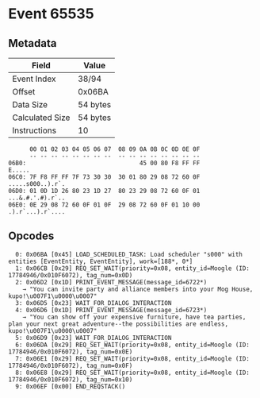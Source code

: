 # Event 65535

## Metadata

| Field           | Value    |
|-----------------|----------|
| Event Index     | 38/94    |
| Offset          | 0x06BA   |
| Data Size       | 54 bytes |
| Calculated Size | 54 bytes |
| Instructions    | 10       |

```
      00 01 02 03 04 05 06 07  08 09 0A 0B 0C 0D 0E 0F
      -- -- -- -- -- -- -- --  -- -- -- -- -- -- -- --
06B0:                                45 00 80 F8 FF FF            E.....
06C0: 7F F8 FF FF 7F 73 30 30  30 01 80 29 08 72 60 0F  .....s000..).r`.
06D0: 01 0D 1D 26 80 23 1D 27  80 23 29 08 72 60 0F 01  ...&.#.'.#).r`..
06E0: 0E 29 08 72 60 0F 01 0F  29 08 72 60 0F 01 10 00  .).r`...).r`....
```

## Opcodes

```
  0: 0x06BA [0x45] LOAD_SCHEDULED_TASK: Load scheduler "s000" with entities [EventEntity, EventEntity], work=[188*, 0*]
  1: 0x06CB [0x29] REQ_SET_WAIT(priority=0x08, entity_id=Moogle (ID: 17784946/0x010F6072), tag_num=0x0D)
  2: 0x06D2 [0x1D] PRINT_EVENT_MESSAGE(message_id=6722*)
    → "You can invite party and alliance members into your Mog House, kupo!\u007F1\u0000\u0007"
  3: 0x06D5 [0x23] WAIT_FOR_DIALOG_INTERACTION
  4: 0x06D6 [0x1D] PRINT_EVENT_MESSAGE(message_id=6723*)
    → "You can show off your expensive furniture, have tea parties, plan your next great adventure--the possibilities are endless, kupo!\u007F1\u0000\u0007"
  5: 0x06D9 [0x23] WAIT_FOR_DIALOG_INTERACTION
  6: 0x06DA [0x29] REQ_SET_WAIT(priority=0x08, entity_id=Moogle (ID: 17784946/0x010F6072), tag_num=0x0E)
  7: 0x06E1 [0x29] REQ_SET_WAIT(priority=0x08, entity_id=Moogle (ID: 17784946/0x010F6072), tag_num=0x0F)
  8: 0x06E8 [0x29] REQ_SET_WAIT(priority=0x08, entity_id=Moogle (ID: 17784946/0x010F6072), tag_num=0x10)
  9: 0x06EF [0x00] END_REQSTACK()
```
